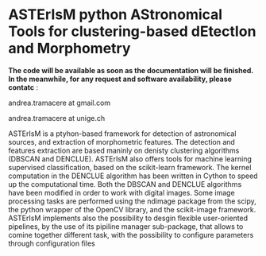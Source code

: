 # ASTErIsM  python AStronomical Tools for clustering-based dEtectIon and Morphometry


**The code will be available as soon as the documentation will be finished. In the meanwhile, for any request and software availability, please contatc** :

andrea.tramacere  at gmail.com

andrea.tramacere  at unige.ch 



ASTErIsM is a ptyhon-based framework for detection of astronomical sources, and extraction of morphometric features.
The detection and features extraction  are based maninly on denisty clustering algorithms (DBSCAN and DENCLUE).
ASTErIsM also offers tools for machine learning supervised classification, based on the scikit-learn framework.
The kernel computation in the DENCLUE algorithm has been written in Cython  to speed up the computational time. Both 
the DBSCAN and DENCLUE algorithms have been modified in order to work with digital images.
Some image processing tasks are performed using the ndimage package from the scipy, the python wrapper of the OpenCV library, and the scikit-image framework.
ASTErIsM implements also the possibility to desgin flexible user-oriented pipelines, by the use of its pipiline manager sub-package, that allows to comine together different task, with the possibility to configure parameters
through configuration files

